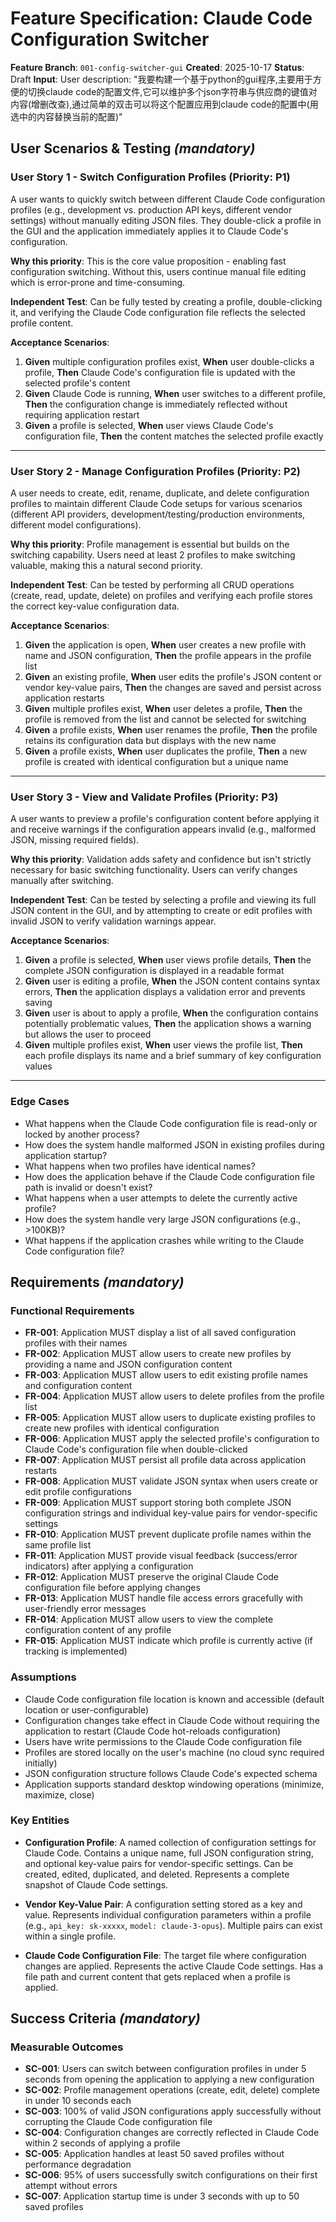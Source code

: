 # Feature Specification: Claude Code Configuration Switcher

**Feature Branch**: `001-config-switcher-gui`
**Created**: 2025-10-17
**Status**: Draft
**Input**: User description: "我要构建一个基于python的gui程序,主要用于方便的切换claude code的配置文件,它可以维护多个json字符串与供应商的键值对内容(增删改查),通过简单的双击可以将这个配置应用到claude code的配置中(用选中的内容替换当前的配置)"

## User Scenarios & Testing *(mandatory)*

### User Story 1 - Switch Configuration Profiles (Priority: P1)

A user wants to quickly switch between different Claude Code configuration profiles (e.g., development vs. production API keys, different vendor settings) without manually editing JSON files. They double-click a profile in the GUI and the application immediately applies it to Claude Code's configuration.

**Why this priority**: This is the core value proposition - enabling fast configuration switching. Without this, users continue manual file editing which is error-prone and time-consuming.

**Independent Test**: Can be fully tested by creating a profile, double-clicking it, and verifying the Claude Code configuration file reflects the selected profile content.

**Acceptance Scenarios**:

1. **Given** multiple configuration profiles exist, **When** user double-clicks a profile, **Then** Claude Code's configuration file is updated with the selected profile's content
2. **Given** Claude Code is running, **When** user switches to a different profile, **Then** the configuration change is immediately reflected without requiring application restart
3. **Given** a profile is selected, **When** user views Claude Code's configuration file, **Then** the content matches the selected profile exactly

---

### User Story 2 - Manage Configuration Profiles (Priority: P2)

A user needs to create, edit, rename, duplicate, and delete configuration profiles to maintain different Claude Code setups for various scenarios (different API providers, development/testing/production environments, different model configurations).

**Why this priority**: Profile management is essential but builds on the switching capability. Users need at least 2 profiles to make switching valuable, making this a natural second priority.

**Independent Test**: Can be tested by performing all CRUD operations (create, read, update, delete) on profiles and verifying each profile stores the correct key-value configuration data.

**Acceptance Scenarios**:

1. **Given** the application is open, **When** user creates a new profile with name and JSON configuration, **Then** the profile appears in the profile list
2. **Given** an existing profile, **When** user edits the profile's JSON content or vendor key-value pairs, **Then** the changes are saved and persist across application restarts
3. **Given** multiple profiles exist, **When** user deletes a profile, **Then** the profile is removed from the list and cannot be selected for switching
4. **Given** a profile exists, **When** user renames the profile, **Then** the profile retains its configuration data but displays with the new name
5. **Given** a profile exists, **When** user duplicates the profile, **Then** a new profile is created with identical configuration but a unique name

---

### User Story 3 - View and Validate Profiles (Priority: P3)

A user wants to preview a profile's configuration content before applying it and receive warnings if the configuration appears invalid (e.g., malformed JSON, missing required fields).

**Why this priority**: Validation adds safety and confidence but isn't strictly necessary for basic switching functionality. Users can verify changes manually after switching.

**Independent Test**: Can be tested by selecting a profile and viewing its full JSON content in the GUI, and by attempting to create or edit profiles with invalid JSON to verify validation warnings appear.

**Acceptance Scenarios**:

1. **Given** a profile is selected, **When** user views profile details, **Then** the complete JSON configuration is displayed in a readable format
2. **Given** user is editing a profile, **When** the JSON content contains syntax errors, **Then** the application displays a validation error and prevents saving
3. **Given** user is about to apply a profile, **When** the configuration contains potentially problematic values, **Then** the application shows a warning but allows the user to proceed
4. **Given** multiple profiles exist, **When** user views the profile list, **Then** each profile displays its name and a brief summary of key configuration values

---

### Edge Cases

- What happens when the Claude Code configuration file is read-only or locked by another process?
- How does the system handle malformed JSON in existing profiles during application startup?
- What happens when two profiles have identical names?
- How does the application behave if the Claude Code configuration file path is invalid or doesn't exist?
- What happens when a user attempts to delete the currently active profile?
- How does the system handle very large JSON configurations (e.g., >100KB)?
- What happens if the application crashes while writing to the Claude Code configuration file?

## Requirements *(mandatory)*

### Functional Requirements

- **FR-001**: Application MUST display a list of all saved configuration profiles with their names
- **FR-002**: Application MUST allow users to create new profiles by providing a name and JSON configuration content
- **FR-003**: Application MUST allow users to edit existing profile names and configuration content
- **FR-004**: Application MUST allow users to delete profiles from the profile list
- **FR-005**: Application MUST allow users to duplicate existing profiles to create new profiles with identical configuration
- **FR-006**: Application MUST apply the selected profile's configuration to Claude Code's configuration file when double-clicked
- **FR-007**: Application MUST persist all profile data across application restarts
- **FR-008**: Application MUST validate JSON syntax when users create or edit profile configurations
- **FR-009**: Application MUST support storing both complete JSON configuration strings and individual key-value pairs for vendor-specific settings
- **FR-010**: Application MUST prevent duplicate profile names within the same profile list
- **FR-011**: Application MUST provide visual feedback (success/error indicators) after applying a configuration
- **FR-012**: Application MUST preserve the original Claude Code configuration file before applying changes
- **FR-013**: Application MUST handle file access errors gracefully with user-friendly error messages
- **FR-014**: Application MUST allow users to view the complete configuration content of any profile
- **FR-015**: Application MUST indicate which profile is currently active (if tracking is implemented)

### Assumptions

- Claude Code configuration file location is known and accessible (default location or user-configurable)
- Configuration changes take effect in Claude Code without requiring the application to restart (Claude Code hot-reloads configuration)
- Users have write permissions to the Claude Code configuration file
- Profiles are stored locally on the user's machine (no cloud sync required initially)
- JSON configuration structure follows Claude Code's expected schema
- Application supports standard desktop windowing operations (minimize, maximize, close)

### Key Entities

- **Configuration Profile**: A named collection of configuration settings for Claude Code. Contains a unique name, full JSON configuration string, and optional key-value pairs for vendor-specific settings. Can be created, edited, duplicated, and deleted. Represents a complete snapshot of Claude Code settings.

- **Vendor Key-Value Pair**: A configuration setting stored as a key and value. Represents individual configuration parameters within a profile (e.g., `api_key: sk-xxxxx`, `model: claude-3-opus`). Multiple pairs can exist within a single profile.

- **Claude Code Configuration File**: The target file where configuration changes are applied. Represents the active Claude Code settings. Has a file path and current content that gets replaced when a profile is applied.

## Success Criteria *(mandatory)*

### Measurable Outcomes

- **SC-001**: Users can switch between configuration profiles in under 5 seconds from opening the application to applying a new configuration
- **SC-002**: Profile management operations (create, edit, delete) complete in under 10 seconds each
- **SC-003**: 100% of valid JSON configurations apply successfully without corrupting the Claude Code configuration file
- **SC-004**: Configuration changes are correctly reflected in Claude Code within 2 seconds of applying a profile
- **SC-005**: Application handles at least 50 saved profiles without performance degradation
- **SC-006**: 95% of users successfully switch configurations on their first attempt without errors
- **SC-007**: Application startup time is under 3 seconds with up to 50 saved profiles

